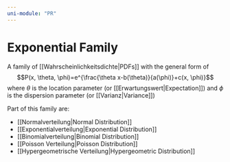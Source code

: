 ```yaml
---
uni-module: "PR"
---
```


# Exponential Family

A family of [[Wahrscheinlichkeitsdichte|PDFs]] with the general form of
$$P(x, \theta, \phi)=e^{\frac{\theta x-b(\theta)}{a(\phi)}+c(x, \phi)}$$
where $\theta$ is the location parameter (or [[Erwartungswert|Expectation]])
and $\phi$ is the dispersion parameter (or [[Varianz|Variance]])

Part of this family are:

- [[Normalverteilung|Normal Distribution]]
- [[Exponentialverteilung|Exponential Distribution]]
- [[Binomialverteilung|Binomial Distribution]]
- [[Poisson Verteilung|Poisson Distribution]]
- [[Hypergeometrische Verteilung|Hypergeometric Distribution]]
